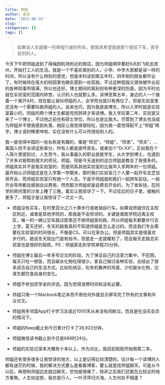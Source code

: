 ```yaml
---
title: 师姐
author: 金吉
date: '2022-08-24'
slug: ''
categories: []
tags: []
---
```



> 如果说人生就像一列单程行驶的列车，那我真希望我是那个提前下车，挥手告别的人。

今天下午把师姐送到了得梅因机场附近的旅店，因为师姐明早要赶6点的飞机去宾州，开始打工人的生活。我是一个不喜欢离别的人，小学、中学大家都是读一样的时间，所以没有什么特别的感觉，但是本科读到第五年时，四年制的朋友都毕业了，有时候待在偌大的校园里也确实感到一丝孤独，不过这种孤独又很快被毕业前的各种琐事所填满，所以也还好。博士期间的离别则有种更深的伤感，因为平时也就在实验室的范围内转悠，认识的人也就那么多。读博至第五年，身边的人一个接着一个离开A村，现在能让我叫师姐的人，全学院也就只有两位了，但是实验室里还没有一个需要叫我师姐的人。说来也巧，因为我是直博生，所以入学时就是实验室最小的，同级的两个博士生都是兜兜转转才来读博。我入学后第二年，实验室又来了一个博士，不过他之前也有硕士学位，所以也是比我大。尽管到了博五也没成为师姐并不使我感到失落，相反让我觉得很轻松，因为我一直觉得配不上“师姐”两字。博士读的稀里哗啦，实在没有什么可以传授给别人的。

我一直觉得中国的一些名称是有趣的，像是“师兄”，“师姐”，“师弟”，“师夫”，...美国人则不会讲这些辈分，所有人都是直呼其名，或者加个“Dr.XX"。正如我在个人简介里提到过，人生至今，我从事最久的职业就是学生，从大学到博士，也遇到了许多对我帮助很大的师兄、师姐，但是今天送别的这位师姐是教会了我很多的。师姐其实并不是我实验室的，而是同系其他实验室的比我早入学两年的一位师姐。最开始认识师姐还是在入学第一学期末，那时我们实验室几个人要一起开车去芝加哥开会，而师姐实验室只有她一个人去，于是乎师姐就和我们一起拼车前往。一般开会导师都会报销会议费用，然而那次师姐却是自费去开会的，为了省些钱，在同学的房间里的沙发上睡了三晚，着实让我惊讶了一下。不过往后的日子里，接触的更多了，师姐才是让我惊讶了一次又一次。

- 师姐没有买车，在村里百分之八十靠步行或者骑自行车。如果说师姐住在主校区附近，或者是其他学院的，那我是不会惊讶的。关键是兽医学院远离主校区，唯一的一辆公交车路过那里还不顺师姐家的路，所以师姐每天都要步行去上学。夏天还好，冬天的路我真的不知道师姐是怎么走过的。而且我们专业需要在实验室的时间很长，不像是CS，可以在家办公。但是师姐其实是很喜欢步行的，她说冬天刚出门是有些冷，但是走一走就暖和了，而且每天走路去实验室也是很好的锻炼。PS：师姐家走到学院单程25分钟。

- 师姐在博士最后一年多写论文的阶段，为了保证自己的注意力集中，不犯困，每天只吃一顿饭，而且碳水化物吃得很少。拿自己做过各种实验，总结出了很多适合自己的生活方式。比如吃纳豆，吃有机散养的鸡蛋，少吃碳水化物，记录生酮饮食自身的变化。

- 师姐不参加奖学金的评选，因为觉得浪费时间和没有必要。

- 师姐只用一个Macbook笔记本而不用任何外接显示屏写完了所有的文章和毕业论文。

- 师姐用多邻国App打卡学习法语近1000天从来没有间断过。而且是在没买会员的情况下。

- 师姐的Keep截止到今日累计打卡了39,922分钟。

- 师姐微信读书截止到今日是699时24分。

- 师姐的实验记录本大概有十本以上，作为对比，我目前刚刚开始用第二本。

师姐还有很多很多让我惊讶的地方，以上是记得比较清楚的。估计每一个读博的人都有迷茫的时候，我的解决方式要么是看看博客，要么就是找师姐聊天。可是从今以后，再想和师姐边走路边聊天，恐怕是很难了，除非之后我们还能在比较近的地方重聚。人生如逆旅，我亦是行人。一叶浮萍归大海，人生何处不相逢？






